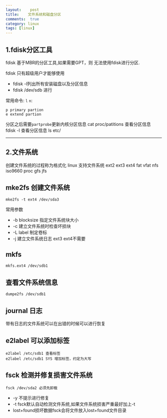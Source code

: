 ```yaml
---
layout:    post
title:    文件系统和磁盘分区 
comments:  true
category: linux
tags: [linux]
---
```


## 1.fdisk分区工具

fdisk 基于MBR的分区工具,如果需要GPT，则
无法使用fdisk进行分区.

fdisk 只有超级用户才能够使用

* fdisk -l列出所有安装磁盘以及分区信息
* fdisk /dev/sdb 进行

常用命令: `l` `n`: 

    p primary partion
    e extend partion

分区之后需要`partprobe`更新内核分区信息
    cat proc/patitions 查看分区信息
    fdisk -l 查看分区信息
    ls etc/

----

## 2.文件系统
创建文件系统的过程称为格式化
linux 支持文件系统
    ext2 ext3 ext4 fat vfat
	nfs iso9660 proc gfs jfs

## mke2fs 创建文件系统
    mke2fs -t ext4 /dev/sda3

常用参数

* -b blocksize 指定文件系统块大小
* -c 建立文件系统时检查坏损块
* -L label 制定卷标
* -j 建立文件系统日志 ext3 ext4不需要

## mkfs
    mkfs.ext4 /dev/sdb1

## 查看文件系统信息
    dumpe2fs /dev/sdb1

## journal 日志
带有日志的文件系统可以在出错的时候可以进行恢复 

## e2label 可以添加标签
	e2label /etc/sdb1 查看标签
	e2label /etc/sdb1 SYS 增加标签，约定为大写

## fsck 检测并修复损害文件系统
	fsck /dev/sda2 必须先卸载

* -y 不提示进行修复
* -t fsck默认自动检测文件系统,如果文件系统损害严重最好加上-t
* lost+found损坏数据fsck会将文件放入lost+found文件目录


